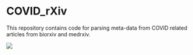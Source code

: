 # COVID_rXiv

This repository contains code for parsing meta-data from COVID related articles from biorxiv and medrxiv.


<p align="left">
<img src="https://user-images.githubusercontent.com/8164062/102720142-d485f600-42f2-11eb-855e-7c34e29c02ae.gif">
</p>

